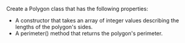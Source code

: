 Create a Polygon class that has the following properties:

- A constructor that takes an array of integer values describing the lengths of the polygon's sides.
- A perimeter() method that returns the polygon's perimeter.